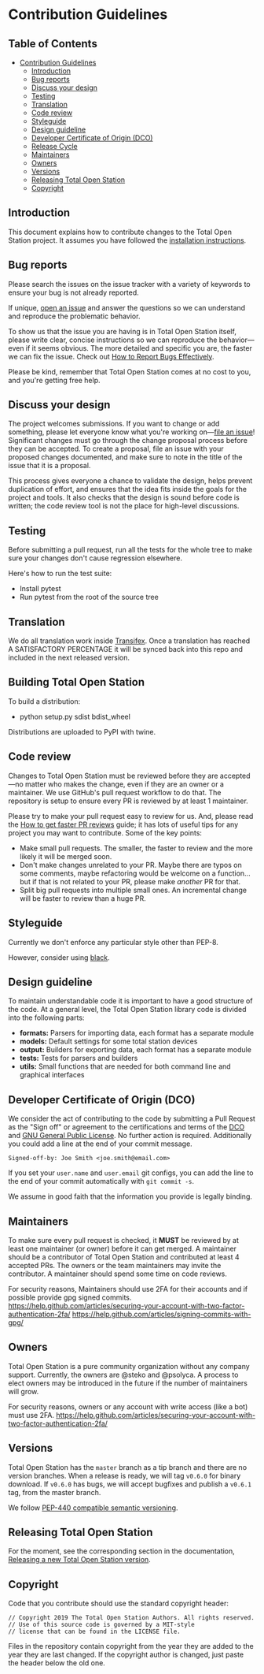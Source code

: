 # Contribution Guidelines

## Table of Contents

- [Contribution Guidelines](#contribution-guidelines)
  - [Introduction](#introduction)
  - [Bug reports](#bug-reports)
  - [Discuss your design](#discuss-your-design)
  - [Testing](#testing)
  - [Translation](#translation)
  - [Code review](#code-review)
  - [Styleguide](#styleguide)
  - [Design guideline](#design-guideline)
  - [Developer Certificate of Origin (DCO)](#developer-certificate-of-origin-dco)
  - [Release Cycle](#release-cycle)
  - [Maintainers](#maintainers)
  - [Owners](#owners)
  - [Versions](#versions)
  - [Releasing Total Open Station](#releasing-total-open-station)
  - [Copyright](#copyright)

## Introduction

This document explains how to contribute changes to the Total Open Station project.
It assumes you have followed the
[installation instructions](https://totalopenstation.readthedocs.io/).

## Bug reports

Please search the issues on the issue tracker with a variety of keywords
to ensure your bug is not already reported.

If unique, [open an issue](https://github.com/steko/totalopenstation/issues/new)
and answer the questions so we can understand and reproduce the
problematic behavior.

To show us that the issue you are having is in Total Open Station itself, please
write clear, concise instructions so we can reproduce the behavior—
even if it seems obvious. The more detailed and specific you are,
the faster we can fix the issue. Check out [How to Report Bugs
Effectively](http://www.chiark.greenend.org.uk/~sgtatham/bugs.html).

Please be kind, remember that Total Open Station comes at no cost to you, and you're
getting free help.

## Discuss your design

The project welcomes submissions. If you want to change or add something,
please let everyone know what you're working on—[file an issue](https://github.com/steko/totalopenstation/issues/new)!
Significant changes must go through the change proposal process
before they can be accepted. To create a proposal, file an issue with
your proposed changes documented, and make sure to note in the title
of the issue that it is a proposal.

This process gives everyone a chance to validate the design, helps
prevent duplication of effort, and ensures that the idea fits inside
the goals for the project and tools. It also checks that the design is
sound before code is written; the code review tool is not the place for
high-level discussions.

## Testing

Before submitting a pull request, run all the tests for the whole tree
to make sure your changes don't cause regression elsewhere.

Here's how to run the test suite:

- Install pytest
- Run pytest from the root of the source tree

## Translation

We do all translation work inside [Transifex](https://www.transifex.com/projects/p/totalopenstation/resource/totalopenstation-app/). Once a translation has reached
A SATISFACTORY PERCENTAGE it will be synced back into this repo and
included in the next released version.

## Building Total Open Station

To build a distribution:

- python setup.py sdist bdist_wheel

Distributions are uploaded to PyPI with twine.

## Code review

Changes to Total Open Station must be reviewed before they are accepted—no matter who
makes the change, even if they are an owner or a maintainer. We use GitHub's
pull request workflow to do that. The repository is setup to ensure every PR
is reviewed by at least 1 maintainer.

Please try to make your pull request easy to review for us. And, please read
the [How to get faster PR reviews](https://github.com/kubernetes/community/blob/261cb0fd089b64002c91e8eddceebf032462ccd6/contributors/guide/pull-requests.md#best-practices-for-faster-reviews) guide;
it has lots of useful tips for any project you may want to contribute.
Some of the key points:

* Make small pull requests. The smaller, the faster to review and the
  more likely it will be merged soon.
* Don't make changes unrelated to your PR. Maybe there are typos on
  some comments, maybe refactoring would be welcome on a function... but
  if that is not related to your PR, please make *another* PR for that.
* Split big pull requests into multiple small ones. An incremental change
  will be faster to review than a huge PR.

## Styleguide

Currently we don't enforce any particular style other than PEP-8.

However, consider using [black](https://black.readthedocs.io/en/stable/).

## Design guideline

To maintain understandable code it is important to have a good structure of the code. At a general level, the Total Open Station library code is divided into the following parts:

- **formats:** Parsers for importing data, each format has a separate module
- **models:** Default settings for some total station devices
- **output:** Builders for exporting data, each format has a separate module
- **tests:** Tests for parsers and builders
- **utils:** Small functions that are needed for both command line and graphical interfaces


## Developer Certificate of Origin (DCO)

We consider the act of contributing to the code by submitting a Pull
Request as the "Sign off" or agreement to the certifications and terms
of the [DCO](DCO) and [GNU General Public License](LICENSE). No further action is required.
Additionally you could add a line at the end of your commit message.

```
Signed-off-by: Joe Smith <joe.smith@email.com>
```

If you set your `user.name` and `user.email` git configs, you can add the
line to the end of your commit automatically with `git commit -s`.

We assume in good faith that the information you provide is legally binding.


## Maintainers

To make sure every pull request is checked, it **MUST** be reviewed by at least
one maintainer (or owner) before it can get merged. A maintainer
should be a contributor of Total Open Station and contributed at least
4 accepted PRs. The owners or the team maintainers may invite the contributor. A maintainer
should spend some time on code reviews.

For security reasons, Maintainers should use 2FA for their accounts and
if possible provide gpg signed commits.
https://help.github.com/articles/securing-your-account-with-two-factor-authentication-2fa/
https://help.github.com/articles/signing-commits-with-gpg/

## Owners

Total Open Station is a pure community organization without any company support.
Currently, the owners are @steko and @psolyca. A process to elect owners may
be introduced in the future if the number of maintainers will grow.

For security reasons, owners or any account with write access (like a bot)
must use 2FA.
https://help.github.com/articles/securing-your-account-with-two-factor-authentication-2fa/


## Versions

Total Open Station has the `master` branch as a tip branch and there are no version branches.
When a release is ready, we will tag `v0.6.0` for binary download. If `v0.6.0` has bugs, we will accept
bugfixes and publish a `v0.6.1` tag, from the master branch.

We follow [PEP-440 compatible semantic versioning](https://www.python.org/dev/peps/pep-0440/#id50).

## Releasing Total Open Station

For the moment, see the corresponding section in the documentation, [Releasing a new Total Open Station version](https://totalopenstation.readthedocs.io/en/stable/contributing/main.html#releasing-a-new-total-open-station-version).

## Copyright

Code that you contribute should use the standard copyright header:

```
// Copyright 2019 The Total Open Station Authors. All rights reserved.
// Use of this source code is governed by a MIT-style
// license that can be found in the LICENSE file.
```

Files in the repository contain copyright from the year they are added
to the year they are last changed. If the copyright author is changed,
just paste the header below the old one.
